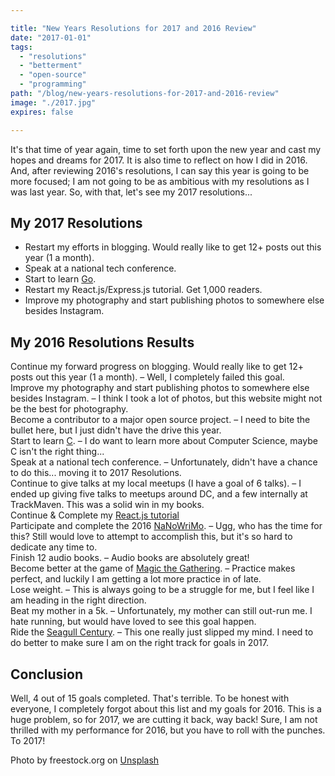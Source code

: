 ```yaml
---

title: "New Years Resolutions for 2017 and 2016 Review"
date: "2017-01-01"
tags:
  - "resolutions"
  - "betterment"
  - "open-source"
  - "programming"
path: "/blog/new-years-resolutions-for-2017-and-2016-review"
image: "./2017.jpg"
expires: false

---
```


It's that time of year again, time to set forth upon the new year and cast my hopes and dreams for 2017. It is also time to reflect on how I did in 2016. And, after reviewing 2016's resolutions, I can say this year is going to be more focused; I am not going to be as ambitious with my resolutions as I was last year. So, with that, let's see my 2017 resolutions...

## My 2017 Resolutions

* Restart my efforts in blogging. Would really like to get 12+ posts out this year (1 a month).
* Speak at a national tech conference.
* Start to learn [Go](https://golang.org/).
* Restart my React.js/Express.js tutorial. Get 1,000 readers. 
* Improve my photography and start publishing photos to somewhere else besides Instagram.

## My 2016 Resolutions Results

<span class="text-danger"><i class="fa fa-times fa-fw"></i>  Continue my forward progress on blogging. Would really like to get 12+ posts out this year (1 a month).</span> &#8211; Well, I completely failed this goal.<br>
<span class="text-danger"><i class="fa fa-times fa-fw"></i>  Improve my photography and start publishing photos to somewhere else besides Instagram.</span> &#8211; I think I took a lot of photos, but this website might not be the best for photography.<br>
<span class="text-danger"><i class="fa fa-times fa-fw"></i>  Become a contributor to a major open source project.</span> &#8211; I need to bite the bullet here, but I just didn't have the drive this year.<br>
<span class="text-danger"><i class="fa fa-times fa-fw"></i>  Start to learn [C](http://c.learncodethehardway.org/book/).</span> &#8211; I do want to learn more about Computer Science, maybe C isn't the right thing...<br>
<span class="text-danger"><i class="fa fa-times fa-fw"></i>  Speak at a national tech conference.</span> &#8211; Unfortunately, didn't have a chance to do this... moving it to 2017 Resolutions.<br>
<span class="text-success"><i class="fa fa-check fa-fw"></i> Continue to give talks at my local meetups (I have a goal of 6 talks).</span> &#8211; I ended up giving five talks to meetups around DC, and a few internally at TrackMaven. This was a solid win in my books.<br>
<span class="text-danger"><i class="fa fa-times fa-fw"></i>  Continue & Complete my [React.js tutorial](http://www.joshfinnie.com/blog/reactjs-tutorial-part-1/)</span><br>
<span class="text-danger"><i class="fa fa-times fa-fw"></i>  Participate and complete the 2016 [NaNoWriMo](http://nanowrimo.org/).</span> &#8211; Ugg, who has the time for this? Still would love to attempt to accomplish this, but it's so hard to dedicate any time to.<br>
<span class="text-success"><i class="fa fa-check fa-fw"></i> Finish 12 audio books.</span> &#8211; Audio books are absolutely great!<br>
<span class="text-success"><i class="fa fa-check fa-fw"></i> Become better at the game of [Magic the Gathering](http://magic.wizards.com/).</span> &#8211; Practice makes perfect, and luckily I am getting a lot more practice in of late.<br>
<span class="text-success"><i class="fa fa-check fa-fw"></i> Lose weight.</span> &#8211;  This is always going to be a struggle for me, but I feel like I am heading in the right direction.<br>
<span class="text-danger"><i class="fa fa-times fa-fw"></i>  Beat my mother in a 5k.</span> &#8211;  Unfortunately, my mother can still out-run me. I hate running, but would have loved to see this goal happen.<br>
<span class="text-danger"><i class="fa fa-times fa-fw"></i>  Ride the [Seagull Century](http://www.seagullcentury.org/).</span> &#8211; This one really just slipped my mind. I need to do better to make sure I am on the right track for goals in 2017. <br>

## Conclusion

Well, 4 out of 15 goals completed. That's terrible. To be honest with everyone, I completely forgot about this list and my goals for 2016. This is a huge problem, so for 2017, we are cutting it back, way back! Sure, I am not thrilled with my performance for 2016, but you have to roll with the punches. To 2017!

<p class="unsplash mb-4 text-center">Photo by freestock.org on <a href="https://unsplash.com/">Unsplash</a></p>
